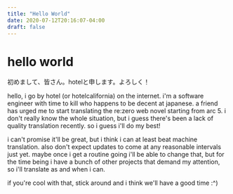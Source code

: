 ```yaml
---
title: "Hello World"
date: 2020-07-12T20:16:07-04:00
draft: false
---
```


# hello world

初めまして、皆さん。hotelと申します。よろしく！

hello, i go by hotel (or hotelcalifornia) on the internet. i'm a software engineer with time to kill who happens to be decent
at japanese. a friend has urged me to start translating the re:zero web novel starting from arc 5. i don't really know the
whole situation, but i guess there's been a lack of quality translation recently. so i guess i'll do my best!

i can't promise it'll be great, but i think i can at least beat machine translation. also don't expect updates to come at any
reasonable intervals just yet. maybe once i get a routine going i'll be able to change that, but for the time being i have a
bunch of other projects that demand my attention, so i'll translate as and when i can.

if you're cool with that, stick around and i think we'll have a good time :^)
